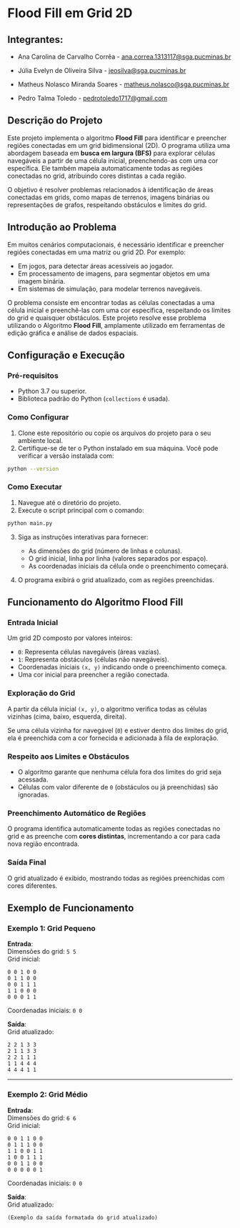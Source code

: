 # Flood Fill em Grid 2D

## Integrantes:

- Ana Carolina de Carvalho Corrêa - ana.correa.1313117@sga.pucminas.br

- Júlia Evelyn de Oliveira Silva - jeosilva@sga.pucminas.br

- Matheus Nolasco Miranda Soares - matheus.nolasco@sga.pucminas.br

- Pedro Talma Toledo - pedrotoledo1717@gmail.com

## Descrição do Projeto

Este projeto implementa o algoritmo **Flood Fill** para identificar e preencher regiões conectadas em um grid bidimensional (2D). O programa utiliza uma abordagem baseada em **busca em largura (BFS)** para explorar células navegáveis a partir de uma célula inicial, preenchendo-as com uma cor específica. Ele também mapeia automaticamente todas as regiões conectadas no grid, atribuindo cores distintas a cada região.

O objetivo é resolver problemas relacionados à identificação de áreas conectadas em grids, como mapas de terrenos, imagens binárias ou representações de grafos, respeitando obstáculos e limites do grid.

## Introdução ao Problema

Em muitos cenários computacionais, é necessário identificar e preencher regiões conectadas em uma matriz ou grid 2D. Por exemplo:

- Em jogos, para detectar áreas acessíveis ao jogador.
- Em processamento de imagens, para segmentar objetos em uma imagem binária.
- Em sistemas de simulação, para modelar terrenos navegáveis.

O problema consiste em encontrar todas as células conectadas a uma célula inicial e preenchê-las com uma cor específica, respeitando os limites do grid e quaisquer obstáculos. Este projeto resolve esse problema utilizando o Algoritmo **Flood Fill**, amplamente utilizado em ferramentas de edição gráfica e análise de dados espaciais.

## Configuração e Execução

### Pré-requisitos

- Python 3.7 ou superior.
- Biblioteca padrão do Python (`collections` é usada).

### Como Configurar

1. Clone este repositório ou copie os arquivos do projeto para o seu ambiente local.
2. Certifique-se de ter o Python instalado em sua máquina. Você pode verificar a versão instalada com:

```sh
python --version
```

### Como Executar

1. Navegue até o diretório do projeto.
2. Execute o script principal com o comando:

```sh
python main.py
```

3. Siga as instruções interativas para fornecer:
    - As dimensões do grid (número de linhas e colunas).
    - O grid inicial, linha por linha (valores separados por espaço).
    - As coordenadas iniciais da célula onde o preenchimento começará.

4. O programa exibirá o grid atualizado, com as regiões preenchidas.

## Funcionamento do Algoritmo Flood Fill

### Entrada Inicial

Um grid 2D composto por valores inteiros:

- `0`: Representa células navegáveis (áreas vazias).
- `1`: Representa obstáculos (células não navegáveis).
- Coordenadas iniciais `(x, y)` indicando onde o preenchimento começa.
- Uma cor inicial para preencher a região conectada.

### Exploração do Grid

A partir da célula inicial `(x, y)`, o algoritmo verifica todas as células vizinhas (cima, baixo, esquerda, direita).

Se uma célula vizinha for navegável (`0`) e estiver dentro dos limites do grid, ela é preenchida com a cor fornecida e adicionada à fila de exploração.

### Respeito aos Limites e Obstáculos

- O algoritmo garante que nenhuma célula fora dos limites do grid seja acessada.
- Células com valor diferente de `0` (obstáculos ou já preenchidas) são ignoradas.

### Preenchimento Automático de Regiões

O programa identifica automaticamente todas as regiões conectadas no grid e as preenche com **cores distintas**, incrementando a cor para cada nova região encontrada.

### Saída Final

O grid atualizado é exibido, mostrando todas as regiões preenchidas com cores diferentes.

## Exemplo de Funcionamento

### Exemplo 1: Grid Pequeno

**Entrada**:  
Dimensões do grid: `5 5`  
Grid inicial:

```
0 0 1 0 0  
0 1 1 0 0  
0 0 1 1 1  
1 1 0 0 0  
0 0 0 1 1  
```

Coordenadas iniciais: `0 0`

**Saída**:  
Grid atualizado:

```
2 2 1 3 3  
2 1 1 3 3  
2 2 1 1 1  
1 1 4 4 4  
4 4 4 1 1  
```

---

### Exemplo 2: Grid Médio

**Entrada**:  
Dimensões do grid: `6 6`  
Grid inicial:

```
0 0 1 1 0 0  
0 1 1 1 0 0  
1 1 0 0 1 1  
1 0 0 1 1 1  
0 0 1 1 0 0  
0 0 0 0 0 1  
```

Coordenadas iniciais: `0 0`

**Saída**:  
Grid atualizado:
```
(Exemplo da saída formatada do grid atualizado)
```
